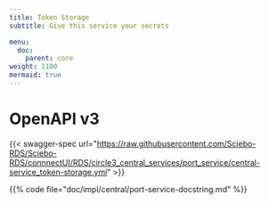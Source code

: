 ```yaml
---
title: Token Storage
subtitle: Give this service your secrets

menu:
  doc:
    parent: core
weight: 1100
mermaid: true
---
```


# OpenAPI v3

{{< swagger-spec url="https://raw.githubusercontent.com/Sciebo-RDS/Sciebo-RDS/connnectUI/RDS/circle3_central_services/port_service/central-service_token-storage.yml"  >}}

{{% code file="doc/impl/central/port-service-docstring.md" %}}

